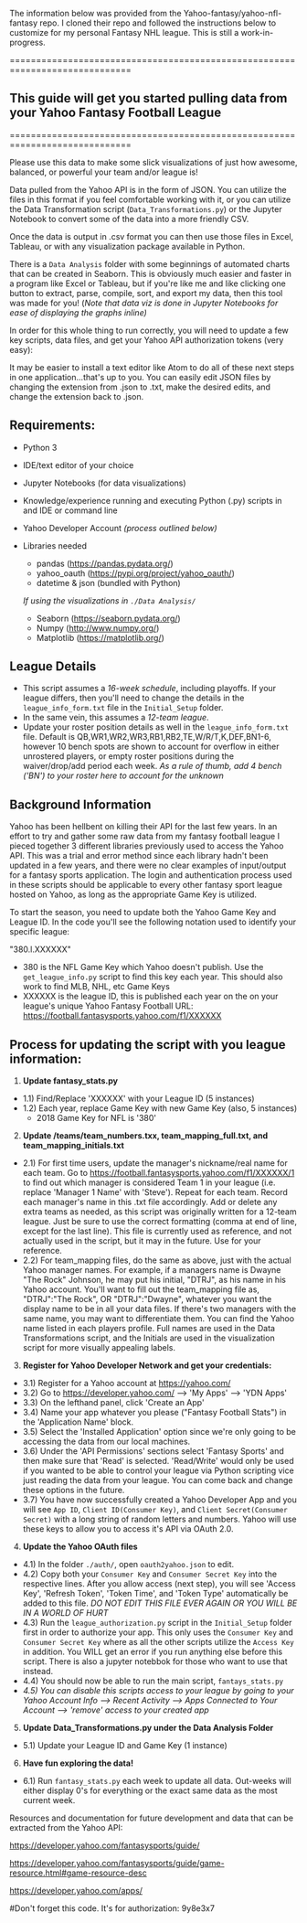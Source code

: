 The information below was provided from the Yahoo-fantasy/yahoo-nfl-fantasy repo. I cloned their repo and followed the instructions below to customize for my personal Fantasy NHL league. This is still a work-in-progress.

=============================================================================
## This guide will get you started pulling data from your Yahoo Fantasy Football League
=============================================================================

Please use this data to make some slick visualizations of just how awesome,
balanced, or powerful your team and/or league is!

Data pulled from the Yahoo API is in the form of JSON. You can utilize the files
in this format if you feel comfortable working with it, or you can utilize the
Data Transformation script (`Data_Transformations.py`) or the Jupyter Notebook
to convert some of the data into a more friendly CSV.

Once the data is output in .csv format you can then use those files in Excel,
Tableau, or with any visualization package available in Python.

There is a `Data Analysis` folder with some beginnings of automated
charts that can be created in Seaborn. This is obviously much easier and faster
in a program like Excel or Tableau, but if you're like me and like clicking one
button to extract, parse, compile, sort, and export my data, then this tool was
made for you! (*Note that data viz is done in Jupyter Notebooks for ease of
displaying the graphs inline)*

In order for this whole thing to run correctly, you will need to update a few
key scripts, data files, and get your Yahoo API authorization
tokens (very easy):

It may be easier to install a text editor like Atom to do all of these next
steps in one application...that's up to you. You can easily edit JSON files by
changing the extension from .json to .txt, make the desired edits, and change
the extension back to .json.

## Requirements:

  - Python 3
  - IDE/text editor of your choice
  - Jupyter Notebooks (for data visualizations)
  - Knowledge/experience running and executing Python (.py) scripts in and IDE
    or command line
  - Yahoo Developer Account _(process outlined below)_
  - Libraries needed
    - pandas (https://pandas.pydata.org/)
    - yahoo_oauth (https://pypi.org/project/yahoo_oauth/)
    - datetime & json (bundled with Python)

    *If using the visualizations in `./Data Analysis/`*
    - Seaborn (https://seaborn.pydata.org/)
    - Numpy (http://www.numpy.org/)
    - Matplotlib (https://matplotlib.org/)

## League Details

  - This script assumes a *16-week schedule*, including playoffs. If your league
    differs, then you'll need to change the details in the
    `league_info_form.txt` file in the `Initial_Setup` folder.
  - In the same vein, this assumes a *12-team league*.
  - Update your roster position details as well in the `league_info_form.txt`
    file. Default is QB,WR1,WR2,WR3,RB1,RB2,TE,W/R/T,K,DEF,BN1-6, however
    10 bench spots are shown to account for overflow in either unrostered
    players, or empty roster positions during the waiver/drop/add period each
    week. *As a rule of thumb, add 4 bench ('BN') to your roster here to
    account for the unknown*

## Background Information

Yahoo has been hellbent on killing their API for the last few years. In an
effort to try and gather some raw data from my fantasy football league I
pieced together 3 different libraries previously used to  access the Yahoo API.
This was a trial and error method since each library hadn't been updated in a
few years, and there were no clear examples of input/output for a fantasy sports
application. The login and authentication process used in these scripts should
be applicable to every other fantasy sport league hosted on Yahoo, as long as
the appropriate Game Key is utilized.

To start the season, you need to update both the Yahoo Game Key and League ID.
In the code you'll see the following notation used to identify your specific
league:

"380.l.XXXXXX"
  - 380 is the NFL Game Key which Yahoo doesn't publish. Use the
    `get_league_info.py` script to find this key each year. This should also
    work to find MLB, NHL, etc Game Keys
  - XXXXXX is the league ID, this is published each year on the on your
    league's unique Yahoo Fantasy Football URL:
    https://football.fantasysports.yahoo.com/f1/XXXXXX

## Process for updating the script with you league information:

1. __Update fantasy_stats.py__
  - 1.1) Find/Replace 'XXXXXX' with your League ID (5 instances)
  - 1.2) Each year, replace Game Key with new Game Key (also, 5 instances)
    - 2018 Game Key for NFL is '380'

2. __Update /teams/team_numbers.txx, team_mapping_full.txt, and team_mapping_initials.txt__
  - 2.1) For first time users, update the manager's nickname/real name for each
    team. Go to https://football.fantasysports.yahoo.com/f1/XXXXXX/1 to find out
    which manager is considered Team 1 in your league (i.e. replace
    'Manager 1 Name' with 'Steve'). Repeat for each team. Record each manager's
    name in this .txt file accordingly. Add or delete any extra teams as needed,
    as this script was originally written for a 12-team league. Just be sure to
    use the correct formatting (comma at end of line, except for the last line).
    This file is currently used as reference, and not actually used in the script,
    but it may in the future. Use for your reference.
  - 2.2) For team_mapping files, do the same as above, just with the actual Yahoo
    manager names. For example, if a managers name is Dwayne "The Rock" Johnson,
    he may put his initial, "DTRJ", as his name in his Yahoo account. You'll want to fill out
    the team_mapping file as, "DTRJ":"The Rock", OR "DTRJ":"Dwayne", whatever you
    want the display name to be in all your data files. If there's two managers
    with the same name, you may want to differentiate them. You can find the Yahoo
    name listed in each players profile. Full names are used in the Data Transformations
    script, and the Initials are used in the visualization script for more visually
    appealing labels.

3. __Register for Yahoo Developer Network and get your credentials:__
  - 3.1) Register for a  Yahoo account at https://yahoo.com/
  - 3.2) Go to https://developer.yahoo.com/ --> 'My Apps' --> 'YDN Apps'
  - 3.3) On the lefthand panel, click 'Create an App'
  - 3.4) Name your app whatever you please ("Fantasy Football Stats") in the
      'Application Name' block.
  - 3.5) Select the 'Installed Application' option since we're only going to be
      accessing the data from our local machines.
  - 3.6) Under the 'API Permissions' sections select 'Fantasy Sports' and then
      make sure that 'Read' is selected. 'Read/Write' would only be used if you
      wanted to be able to control your league via Python scripting vice just
      reading the data from your league. You can come back and change these
      options in the future.
  - 3.7) You have now successfully created a Yahoo Developer App and you will see
      `App ID`, `Client ID(Consumer Key)`, and `Client Secret(Consumer Secret)`
      with a long string of random letters and numbers. Yahoo will use these
      keys to allow you to access it's API via OAuth 2.0.

4. __Update the Yahoo OAuth files__
  - 4.1) In the folder `./auth/`, open `oauth2yahoo.json` to edit.
  - 4.2) Copy both your `Consumer Key` and `Consumer Secret Key` into the
      respective lines. After you allow access (next step), you will see 'Access
      Key', 'Refresh Token', 'Token Time', and 'Token Type' automatically be
      added to this file. *DO NOT EDIT THIS FILE EVER AGAIN OR YOU WILL BE IN A
      WORLD OF HURT*
  - 4.3) Run the `league_authorization.py` script in the `Initial_Setup` folder
      first in order to authorize your app. This only uses the `Consumer Key`
      and `Consumer Secret Key` where as all the other scripts utilize the
      `Access Key` in addition. You WILL get an error if you run anything else
      before this script. There is also a jupyter notebbok for those who want to
      use that instead.
  - 4.4) You should now be able to run the main script, `fantays_stats.py`
  - *4.5) You can disable this scripts access to your league by going to your
      Yahoo Account Info --> Recent Activity --> Apps Connected to Your Account
      --> 'remove' access to your created app*

5. __Update Data_Transformations.py under the Data Analysis Folder__
  - 5.1) Update your League ID and Game Key (1 instance)

6. __Have fun exploring the data!__
  - 6.1) Run `fantasy_stats.py` each week to update all data. Out-weeks will
  either display 0's for everything or the exact same data as the most current
  week.


Resources and documentation for future development and data that can be
extracted from the Yahoo API:

https://developer.yahoo.com/fantasysports/guide/

https://developer.yahoo.com/fantasysports/guide/game-resource.html#game-resource-desc

https://developer.yahoo.com/apps/

#Don't forget this code. It's for authorization:
9y8e3x7
